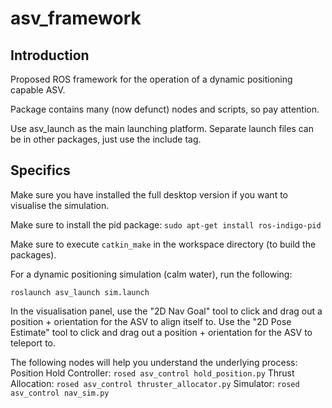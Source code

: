 # asv_framework
## Introduction
Proposed ROS framework for the operation of a dynamic positioning capable ASV.

Package contains many (now defunct) nodes and scripts, so pay attention.

Use asv_launch as the main launching platform.  Separate launch files can be in other packages, just use the include tag.

## Specifics
Make sure you have installed the full desktop version if you want to visualise the simulation.

Make sure to install the pid package: `sudo apt-get install ros-indigo-pid`

Make sure to execute `catkin_make` in the workspace directory (to build the packages).

For a dynamic positioning simulation (calm water), run the following:

`roslaunch asv_launch sim.launch`

In the visualisation panel, use the "2D Nav Goal" tool to click and drag out a position + orientation for the ASV to align itself to.  Use the "2D Pose Estimate" tool to click and drag out a position + orientation for the ASV to teleport to.

The following nodes will help you understand the underlying process:
Position Hold Controller:  `rosed asv_control hold_position.py`
Thrust Allocation:         `rosed asv_control thruster_allocator.py`
Simulator:                 `rosed asv_control nav_sim.py`
